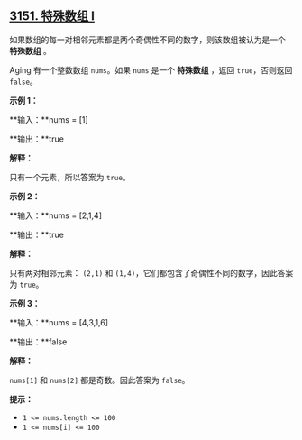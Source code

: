 ## [3151. 特殊数组 I](https://leetcode.cn/problems/special-array-i/)



如果数组的每一对相邻元素都是两个奇偶性不同的数字，则该数组被认为是一个 **特殊数组** 。

Aging 有一个整数数组 `nums`。如果 `nums` 是一个 **特殊数组** ，返回 `true`，否则返回 `false`。

 

**示例 1：**

**输入：**nums = [1]

**输出：**true

**解释：**

只有一个元素，所以答案为 `true`。

**示例 2：**

**输入：**nums = [2,1,4]

**输出：**true

**解释：**

只有两对相邻元素： `(2,1)` 和 `(1,4)`，它们都包含了奇偶性不同的数字，因此答案为 `true`。

**示例 3：**

**输入：**nums = [4,3,1,6]

**输出：**false

**解释：**

`nums[1]` 和 `nums[2]` 都是奇数。因此答案为 `false`。

 

**提示：**

- `1 <= nums.length <= 100`
- `1 <= nums[i] <= 100`